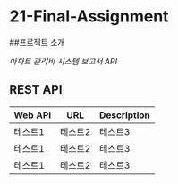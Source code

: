 # 21-Final-Assignment
##프로젝트 소개

*아파트 관리비 시스템 보고서 API* 

REST API
----------

|Web API|URL|Description|
|------|---|---|
|테스트1|테스트2|테스트3|
|테스트1|테스트2|테스트3|
|테스트1|테스트2|테스트3|
